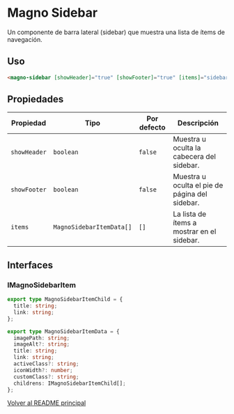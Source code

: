 # Magno Sidebar

Un componente de barra lateral (sidebar) que muestra una lista de ítems de navegación.

## Uso

```html
<magno-sidebar [showHeader]="true" [showFooter]="true" [items]="sidebarItems"></magno-sidebar>
```

## Propiedades

| Propiedad    | Tipo                     | Por defecto | Descripción                                    |
| ------------ | ------------------------ | ----------- | ---------------------------------------------- |
| `showHeader` | `boolean`                | `false`     | Muestra u oculta la cabecera del sidebar.      |
| `showFooter` | `boolean`                | `false`     | Muestra u oculta el pie de página del sidebar. |
| `items`      | `MagnoSidebarItemData[]` | `[]`        | La lista de ítems a mostrar en el sidebar.     |

## Interfaces

### IMagnoSidebarItem

```typescript
export type MagnoSidebarItemChild = {
  title: string;
  link: string;
};

export type MagnoSidebarItemData = {
  imagePath: string;
  imageAlt?: string;
  title: string;
  link: string;
  activeClass?: string;
  iconWidth?: number;
  customClass?: string;
  childrens: IMagnoSidebarItemChild[];
};
```

[Volver al README principal](../../../../README.md)
